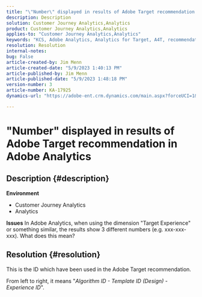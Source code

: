 ```yaml
---
title: "\"Number\" displayed in results of Adobe Target recommendation in Adobe Analytics"
description: Description
solution: Customer Journey Analytics,Analytics
product: Customer Journey Analytics,Analytics
applies-to: "Customer Journey Analytics,Analytics"
keywords: "KCS, Adobe Analytics, Analytics for Target, A4T, recommendation, FAQ, Adobe Target, number, results, display"
resolution: Resolution
internal-notes: 
bug: False
article-created-by: Jim Menn
article-created-date: "5/9/2023 1:40:13 PM"
article-published-by: Jim Menn
article-published-date: "5/9/2023 1:48:18 PM"
version-number: 3
article-number: KA-17925
dynamics-url: "https://adobe-ent.crm.dynamics.com/main.aspx?forceUCI=1&pagetype=entityrecord&etn=knowledgearticle&id=65f83d05-6fee-ed11-8849-6045bd006b3d"

---
```

# "Number" displayed in results of Adobe Target recommendation in Adobe Analytics

## Description {#description}

<b>Environment</b>
- Customer Journey Analytics
- Analytics




<b>Issues</b>
 In Adobe Analytics, when using the dimension "Target Experience" or something similar, the results show 3 different numbers (e.g. xxx-xxx-xxx).
 What does this mean?


## Resolution {#resolution}


This is the ID which have been used in the Adobe Target recommendation.

From left to right, it means "*Algorithm ID - Template ID (Design) - Experience ID*".
